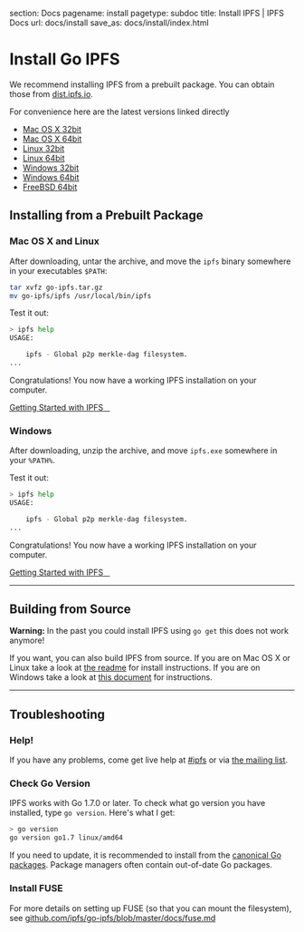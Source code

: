 section: Docs
pagename: install
pagetype: subdoc
title: Install IPFS | IPFS Docs
url: docs/install
save_as: docs/install/index.html

# Install Go IPFS

We recommend installing IPFS from a prebuilt package. You can obtain those from [dist.ipfs.io](https://dist.ipfs.io/#go-ipfs).

For convenience here are the latest versions linked directly

- <i class="fa fa-apple"></i> [Mac OS X 32bit](https://dist.ipfs.io/go-ipfs/v0.4.4/go-ipfs_v0.4.4_darwin-386.tar.gz)
- <i class="fa fa-apple"></i> [Mac OS X 64bit](https://dist.ipfs.io/go-ipfs/v0.4.4/go-ipfs_v0.4.4_darwin-amd64.tar.gz)
- <i class="fa fa-linux"></i> [Linux 32bit](https://dist.ipfs.io/go-ipfs/v0.4.4/go-ipfs_v0.4.4_linux-386.tar.gz)
- <i class="fa fa-linux"></i> [Linux 64bit](https://dist.ipfs.io/go-ipfs/v0.4.4/go-ipfs_v0.4.4_linux-amd64.tar.gz)
- <i class="fa fa-windows"></i> [Windows 32bit](https://dist.ipfs.io/go-ipfs/v0.4.4/go-ipfs_v0.4.4_windows-386.zip)
- <i class="fa fa-windows"></i> [Windows 64bit](https://dist.ipfs.io/go-ipfs/v0.4.4/go-ipfs_v0.4.4_windows-amd64.zip)
- <i class="fa fa-freebsd"></i> [FreeBSD 64bit](https://dist.ipfs.io/go-ipfs/v0.4.4/go-ipfs_v0.4.4_freebsd-amd64.tar.gz)



## Installing from a Prebuilt Package

### Mac OS X and Linux

After downloading, untar the archive, and move the `ipfs` binary somewhere in your executables `$PATH`:

```sh
tar xvfz go-ipfs.tar.gz
mv go-ipfs/ipfs /usr/local/bin/ipfs
```

Test it out:

```sh
> ipfs help
USAGE:

    ipfs - Global p2p merkle-dag filesystem.
...
```

Congratulations! You now have a working IPFS installation on your computer.

<a class="button button-primary" href="../getting-started" role="button">
  Getting Started with IPFS &nbsp;&nbsp;<i class="fa fa-arrow-right"></i>
</a>

### Windows

After downloading, unzip the archive, and move `ipfs.exe`  somewhere in your `%PATH%`.

Test it out:

```sh
> ipfs help
USAGE:

    ipfs - Global p2p merkle-dag filesystem.
...
```

Congratulations! You now have a working IPFS installation on your computer.

<a class="button button-primary" href="../getting-started" role="button">
  Getting Started with IPFS &nbsp;&nbsp;<i class="fa fa-arrow-right"></i>
</a>

---

## Building from Source

<div class="message mb">
  <strong>Warning:</strong> In the past you could install IPFS using <code>go get</code> this
  does not work anymore!
</div>

If you want, you can also build IPFS from source.
If you are on Mac OS X or Linux take a look at [the readme](https://github.com/ipfs/go-ipfs#build-from-source) for install instructions.
If you are on Windows take a look at [this document](https://github.com/ipfs/go-ipfs/blob/master/docs/windows.md) for instructions.

---

## Troubleshooting

### Help!

If you have any problems, come get live help at
[#ipfs](../#community) or via [the mailing list](../#community).

### Check Go Version

IPFS works with Go 1.7.0 or later.
To check what go version you have installed, type `go version`.
Here's what I get:

```sh
> go version
go version go1.7 linux/amd64
```

If you need to update, it is recommended to install from the
[canonical Go packages](https://golang.org/doc/install/).
Package managers often contain out-of-date Go packages.

### Install FUSE

For more details on setting up FUSE (so that you can mount the filesystem), see [github.com/ipfs/go-ipfs/blob/master/docs/fuse.md](https://github.com/ipfs/go-ipfs/blob/master/docs/fuse.md)
